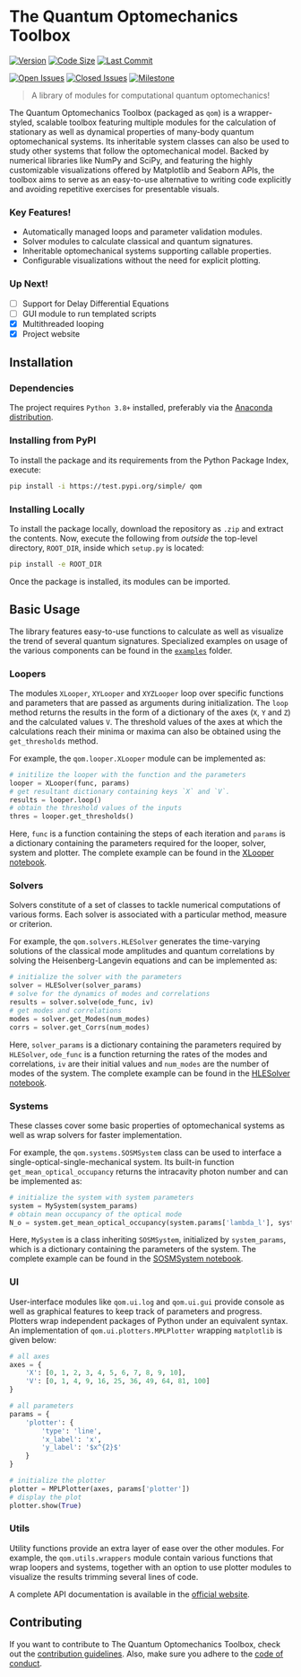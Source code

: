 # The Quantum Optomechanics Toolbox

[![Version](https://img.shields.io/badge/version-0.7.7-red?style=for-the-badge)](#)
[![Code Size](https://img.shields.io/github/repo-size/sampreet/qom?style=for-the-badge)](#)
[![Last Commit](https://img.shields.io/github/last-commit/sampreet/qom?style=for-the-badge)](#)

[![Open Issues](https://img.shields.io/github/issues-raw/sampreet/qom?style=flat-square)](https://github.com/Sampreet/qom/issues?q=is%3Aopen+is%3Aissue)
[![Closed Issues](https://img.shields.io/github/issues-closed-raw/sampreet/qom?style=flat-square)](https://github.com/Sampreet/qom/issues?q=is%3Aissue+is%3Aclosed)
[![Milestone](https://img.shields.io/github/milestones/progress/sampreet/qom/1?style=flat-square)](https://github.com/Sampreet/qom/milestones)

> A library of modules for computational quantum optomechanics!

The Quantum Optomechanics Toolbox (packaged as `qom`) is a wrapper-styled, scalable toolbox featuring multiple modules for the calculation of stationary as well as dynamical properties of many-body quantum optomechanical systems.
Its inheritable system classes can also be used to study other systems that follow the optomechanical model.
Backed by numerical libraries like NumPy and SciPy, and featuring the highly customizable visualizations offered by Matplotlib and Seaborn APIs, the toolbox aims to serve as an easy-to-use alternative to writing code explicitly and avoiding repetitive exercises for presentable visuals.

### Key Features!

* Automatically managed loops and parameter validation modules.
* Solver modules to calculate classical and quantum signatures.
* Inheritable optomechanical systems supporting callable properties.
* Configurable visualizations without the need for explicit plotting.

### Up Next!

- [ ] Support for Delay Differential Equations
- [ ] GUI module to run templated scripts
- [x] Multithreaded looping
- [x] Project website

## Installation

### Dependencies

The project requires `Python 3.8+` installed, preferably via the [Anaconda distribution](https://www.anaconda.com/products/individual).

### Installing from PyPI

To install the package and its requirements from the Python Package Index, execute: 

```bash
pip install -i https://test.pypi.org/simple/ qom
```

### Installing Locally

To install the package locally, download the repository as `.zip` and extract the contents.
Now, execute the following from *outside* the top-level directory, `ROOT_DIR`, inside which `setup.py` is located:

```bash
pip install -e ROOT_DIR
```

Once the package is installed, its modules can be imported.

## Basic Usage

The library features easy-to-use functions to calculate as well as visualize the trend of several quantum signatures.
Specialized examples on usage of the various components can be found in the [`examples`](./examples) folder.

### Loopers

The modules `XLooper`, `XYLooper` and `XYZLooper` loop over specific functions and parameters that are passed as arguments during initialization.
The `loop` method returns the results in the form of a dictionary of the axes (`X`, `Y` and `Z`) and the calculated values `V`.
The threshold values of the axes at which the calculations reach their minima or maxima can also be obtained using the `get_thresholds` method.

For example, the `qom.looper.XLooper` module can be implemented as:

```python
# initilize the looper with the function and the parameters
looper = XLooper(func, params)
# get resultant dictionary containing keys `X` and `V`.
results = looper.loop()
# obtain the threshold values of the inputs
thres = looper.get_thresholds()
```

Here, `func` is a function containing the steps of each iteration and `params` is a dictionary containing the parameters required for the looper, solver, system and plotter. 
The complete example can be found in the [XLooper notebook](./examples/qom_loopers_XLooper.ipynb).

### Solvers

Solvers constitute of a set of classes to tackle numerical computations of various forms. 
Each solver is associated with a particular method, measure or criterion. 

For example, the `qom.solvers.HLESolver` generates the time-varying solutions of the classical mode amplitudes and quantum correlations by solving the Heisenberg-Langevin equations and can be implemented as:

```python
# initialize the solver with the parameters
solver = HLESolver(solver_params)
# solve for the dynamics of modes and correlations
results = solver.solve(ode_func, iv)
# get modes and correlations
modes = solver.get_Modes(num_modes)
corrs = solver.get_Corrs(num_modes)
```

Here, `solver_params` is a dictionary containing the parameters required by `HLESolver`, `ode_func` is a function returning the rates of the modes and correlations, `iv` are their initial values and `num_modes` are the number of modes of the system.
The complete example can be found in the [HLESolver notebook](./examples/qom_solvers_HLESolver.ipynb).


### Systems

These classes cover some basic properties of optomechanical systems as well as wrap solvers for faster implementation.

For example, the `qom.systems.SOSMSystem` class can be used to interface a single-optical-single-mechanical system. Its built-in function `get_mean_optical_occupancy` returns the intracavity photon number and can be implemented as:

```python
# initialize the system with system parameters
system = MySystem(system_params)
# obtain mean occupancy of the optical mode
N_o = system.get_mean_optical_occupancy(system.params['lambda_l'], system.params['mu'], system.params['gamma_o'], system.params['P_l'], system.params['omega_m'])
```

Here, `MySystem` is a class inheriting `SOSMSystem`, initialized by `system_params`, which is a dictionary containing the parameters of the system.
The complete example can be found in the [SOSMSystem notebook](./examples/qom_systems_SOSMSystem.ipynb).

### UI

User-interface modules like `qom.ui.log` and `qom.ui.gui` provide console as well as graphical features to keep track of parameters and progress.
Plotters wrap independent packages of Python under an equivalent syntax. 
An implementation of `qom.ui.plotters.MPLPlotter` wrapping `matplotlib` is given below:

```python
# all axes
axes = {
    'X': [0, 1, 2, 3, 4, 5, 6, 7, 8, 9, 10],
    'V': [0, 1, 4, 9, 16, 25, 36, 49, 64, 81, 100]
}

# all parameters
params = {
    'plotter': {
        'type': 'line',
        'x_label': 'x',
        'y_label': '$x^{2}$'
    }
}

# initialize the plotter
plotter = MPLPlotter(axes, params['plotter'])
# display the plot
plotter.show(True)
```

### Utils

Utility functions provide an extra layer of ease over the other modules.
For example, the `qom.utils.wrappers` module contain various functions that wrap loopers and systems, together with an option to use plotter modules to visualize the results trimming several lines of code.

A complete API documentation is available in the [official website](https://sampreet.github.io/qom).

## Contributing

If you want to contribute to The Quantum Optomechanics Toolbox, check out the [contribution guidelines](./CONTRIBUTING.md).
Also, make sure you adhere to the [code of conduct](./CODE_OF_CONDUCT.md).